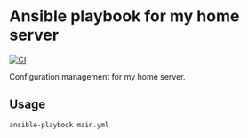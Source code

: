 # Ansible playbook for my home server

[![CI](https://github.com/JoeNyland/ansible-playbook-home-server/actions/workflows/ci.yml/badge.svg)](https://github.com/JoeNyland/ansible-playbook-home-server/actions/workflows/ci.yml)

Configuration management for my home server.

## Usage

```bash
ansible-playbook main.yml
```
